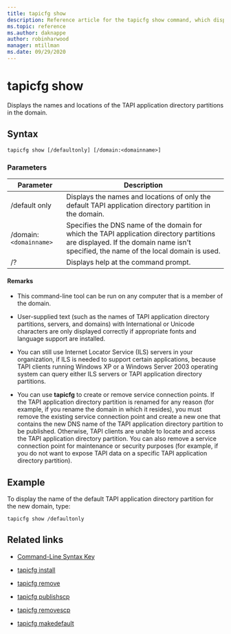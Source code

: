```yaml
---
title: tapicfg show
description: Reference article for the tapicfg show command, which displays the names and locations of the TAPI application directory partitions in the domain.
ms.topic: reference
ms.author: daknappe
author: robinharwood
manager: mtillman
ms.date: 09/29/2020
---
```


# tapicfg show



Displays the names and locations of the TAPI application directory partitions in the domain.

## Syntax

```
tapicfg show [/defaultonly] [/domain:<domainname>]
```

### Parameters

| Parameter | Description |
|--|--|
| /default only | Displays the names and locations of only the default TAPI application directory partition in the domain. |
| /domain: `<domainname>` | Specifies the DNS name of the domain for which the TAPI application directory partitions are displayed. If the domain name isn't specified, the name of the local domain is used. |
| /? | Displays help at the command prompt. |

#### Remarks

- This command-line tool can be run on any computer that is a member of the domain.

- User-supplied text (such as the names of TAPI application directory partitions, servers, and domains) with International or Unicode characters are only displayed correctly if appropriate fonts and language support are installed.

- You can still use Internet Locator Service (ILS) servers in your organization, if ILS is needed to support certain applications, because TAPI clients running Windows XP or a Windows Server 2003 operating system can query either ILS servers or TAPI application directory partitions.

- You can use **tapicfg** to create or remove service connection points. If the TAPI application directory partition is renamed for any reason (for example, if you rename the domain in which it resides), you must remove the existing service connection point and create a new one that contains the new DNS name of the TAPI application directory partition to be published. Otherwise, TAPI clients are unable to locate and access the TAPI application directory partition. You can also remove a service connection point for maintenance or security purposes (for example, if you do not want to expose TAPI data on a specific TAPI application directory partition).

## Example

To display the name of the default TAPI application directory partition for the new domain, type:

```
tapicfg show /defaultonly
```

## Related links

- [Command-Line Syntax Key](command-line-syntax-key.md)

- [tapicfg install](tapicfg-install.md)

- [tapicfg remove](tapicfg-remove.md)

- [tapicfg publishscp](tapicfg-publishscp.md)

- [tapicfg removescp](tapicfg-removescp.md)

- [tapicfg makedefault](tapicfg-makedefault.md)
